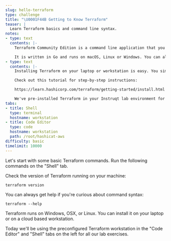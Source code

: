 ```yaml
---
slug: hello-terraform
type: challenge
title: "\U0001F44B Getting to Know Terraform"
teaser: |
  Learn Terraform basics and command line syntax.
notes:
- type: text
  contents: |-
    Terraform Community Edition is a command line application that you can download and run from your laptop or virtual workstation.

    It is written in Go and runs on macOS, Linux or Windows. You can always download the latest version of Terraform from https://www.terraform.io/downloads.html
- type: text
  contents: |-
    Installing Terraform on your laptop or workstation is easy. You simply download the zip file, unpack it, and place it somewhere in your PATH.

    Check out this tutorial for step-by-step instructions:

    https://learn.hashicorp.com/terraform/getting-started/install.html

    We've pre-installed Terraform in your Instruqt lab environment for you.
tabs:
- title: Shell
  type: terminal
  hostname: workstation
- title: Code Editor
  type: code
  hostname: workstation
  path: /root/hashicat-aws
difficulty: basic
timelimit: 10000
---
```

Let's start with some basic Terraform commands.
Run the following commands on the "Shell" tab.

Check the version of Terraform running on your machine:

```
terraform version
```

You can always get help if you're curious about command syntax:

```
terraform --help
```

Terraform runs on Windows, OSX, or Linux. You can install it on your laptop or on a cloud based workstation.

Today we'll be using the preconfigured Terraform workstation in the "Code Editor" and "Shell" tabs on the left for all our lab exercises.